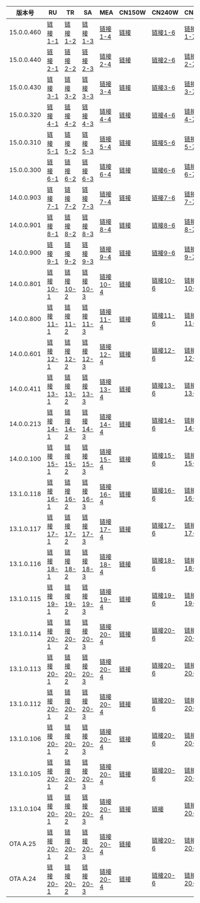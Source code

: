 | 版本号 | RU   | TR   | SA   | MEA   | CN150W   | CN240W   | CNSE  |
|---|-------|-------|-------|-------|-------|-------|-------|
| 15.0.0.460 | [链接1-1](1/1-1) | [链接1-2](1/1-2) | [链接1-3](1/1-3) | [链接1-4](1/1-4) | [链接](https://gauss-componentotacostmanual-cn.allawnfs.com/remove-2ad1ecb93adff7713102dfb22f44fe58/component-ota/25/03/17/7fe82fac646f4a89a048389f491329a0.zip) | [链接1-6](1/1-6) | [链接1-7](1/1-7) |
| 15.0.0.440 | [链接2-1](1/2-1) | [链接2-2](1/2-2) | [链接2-3](1/2-3) | [链接2-4](1/2-4) | [链接](https://gauss-componentotacostmanual-cn.allawnfs.com/remove-ef03f3149ad0ba470da7a63837a11049/component-ota/25/02/22/ebe6fbf3b699458d994dadc759f11dbc.zip) | [链接2-6](1/2-6) | [链接2-7](1/2-7) |
| 15.0.0.430 | [链接3-1](1/3-1) | [链接3-2](1/3-2) | [链接3-3](1/3-3) | [链接3-4](1/3-4) | [链接](https://gauss-componentotacostmanual-cn.allawnfs.com/remove-f2d3ec4ab9070574a866e13738b07df0/component-ota/25/01/22/495a04ff65084aa7bde013ca02f973d8.zip) | [链接3-6](1/3-6) | [链接3-7](1/3-7) |
| 15.0.0.320 | [链接4-1](1/4-1) | [链接4-2](1/4-2) | [链接4-3](1/4-3) | [链接4-4](1/4-4) | [链接](https://gauss-componentotacostmanual-cn.allawnfs.com/remove-d49b6040676ee68834d326cb2510a5db/component-ota/24/12/16/4c9b6ca7b32a4db896c0b4586368b540.zip) | [链接4-6](1/4-6) | [链接4-7](1/4-7) |
| 15.0.0.310 | [链接5-1](1/5-1) | [链接5-2](1/5-2) | [链接5-3](1/5-3) | [链接5-4](1/5-4) | [链接](https://gauss-otacostmanual-cn.allawnfs.com/remove-25ed9593ca7283ee05cbb450749050aa/component-ota/24/11/25/db99bcceebd5488aa5c1c542a2d7cef3.zip) | [链接5-6](1/5-6) | [链接5-7](1/5-7) |
| 15.0.0.300 | [链接6-1](1/6-1) | [链接6-2](1/6-2) | [链接6-3](1/6-3) | [链接6-4](1/6-4) | [链接](https://gauss-otacostmanual-cn.allawnfs.com/remove-f1d36e41d92877f060f17c47f7d54534/component-ota/24/11/16/9d6d9533d973467c964d5393b9977ed2.zip) | [链接6-6](1/6-6) | [链接6-7](1/6-7) |
| 14.0.0.903 | [链接7-1](1/7-1) | [链接7-2](1/7-2) | [链接7-3](1/7-3) | [链接7-4](1/7-4) | [链接](https://gauss-otacostmanual-cn.allawnfs.com/remove-d26869f1a3a309e9678b19ffe7ed4d38/component-ota/24/09/25/cec0b7c349f0401495ba9101e8690d06.zip) | [链接7-6](1/7-6) | [链接7-7](1/7-7) |
| 14.0.0.901 | [链接8-1](1/8-1) | [链接8-2](1/8-2) | [链接8-3](1/8-3) | [链接8-4](1/8-4) | [链接](https://gauss-otacostmanual-cn.allawnfs.com/remove-c81e15b2714b9eaa06d68f1b94b6761b/component-ota/24/08/30/daab7edcd3df4bcbb3ae288fca3496e5.zip) | [链接8-6](1/8-6) | [链接8-7](1/8-7) |
| 14.0.0.900 | [链接9-1](1/9-1) | [链接9-2](1/9-2) | [链接9-3](1/9-3) | [链接9-4](1/9-4) | [链接](https://gauss-otacostmanual-cn.allawnfs.com/remove-0495932975448ff5b0d01cace2f2361b/component-ota/24/08/17/ee2079591a2c4b8bb22e829f66582ef6.zip) | [链接9-6](1/9-6) | [链接9-7](1/9-7) |
| 14.0.0.801 | [链接10-1](1/10-1) | [链接10-2](1/10-2) | [链接10-3](1/10-3) | [链接10-4](1/10-4) | [链接](https://gauss-componentotacostmanual-cn.allawnfs.com/remove-4e85f6f99ab2ea15b050ca4afcf0cc3c/component-ota/24/06/20/c728b060454c4d74b1f5f90c38b4e37a.zip) | [链接10-6](1/10-6) | [链接10-7](1/10-7) |
| 14.0.0.800 | [链接11-1](1/11-1) | [链接11-2](1/11-2) | [链接11-3](1/11-3) | [链接11-4](1/11-4) | [链接](https://gauss-componentotacostmanual-cn.allawnfs.com/remove-fe87552a1a9f74397f7a7056704c6801/component-ota/24/06/06/b61491a0f9f44387958858a213f8f9ab.zip) | [链接11-6](1/11-6) | [链接11-7](1/11-7) |
| 14.0.0.601 | [链接12-1](1/12-1) | [链接12-2](1/12-2) | [链接12-3](1/12-3) | [链接12-4](1/12-4) | [链接](https://gauss-componentotacostmanual-cn.allawnfs.com/remove-90457138d710a585b3bc7ec4b8e6a30c/component-ota/24/04/11/125a48e052f047f6b651db2223a67874.zip) | [链接12-6](1/12-6) | [链接12-7](1/12-7) |
| 14.0.0.411 | [链接13-1](1/13-1) | [链接13-2](1/13-2) | [链接13-3](1/13-3) | [链接13-4](1/13-4) | [链接](https://gauss-componentotacostmanual-cn.allawnfs.com/remove-c71351fcac7229e4413d997f3a51ab54/component-ota/24/03/12/19aa7fda942c43debf77594fd4c93164.zip) | [链接13-6](1/13-6) | [链接13-7](1/13-7) |
| 14.0.0.213 | [链接14-1](1/14-1) | [链接14-2](1/14-2) | [链接14-3](1/14-3) | [链接14-4](1/14-4) | [链接](https://gauss-componentotacostmanual-cn.allawnfs.com/remove-74653b15008d4a6e9ab25d0b9f2316b8/component-ota/24/01/31/d36129819eb14b63bf7a98ce8c479a74.zip) | [链接14-6](1/14-6) | [链接14-7](1/14-7) |
| 14.0.0.100 | [链接15-1](1/15-1) | [链接15-2](1/15-2) | [链接15-3](1/15-3) | [链接15-4](1/15-4) | [链接](https://gauss-componentotacostmanual-cn.allawnfs.com/remove-cf397b85b5b35acaaf3a4bc34bd5dbe1/component-ota/23/12/07/9a762b4845d4443f9dd124afeefb6ebf.zip) | [链接15-6](1/15-6) | [链接15-7](1/15-7) |
| 13.1.0.118 | [链接16-1](1/16-1) | [链接16-2](1/16-2) | [链接16-3](1/16-3) | [链接16-4](1/16-4) | [链接](https://gauss-componentotacostmanual-cn.allawnfs.com/remove-756c6b7d0b3eafb85e471fa0e1fc4ddc/component-ota/23/11/22/a0804b7122024c1cb271d50ad9d7b6fd.zip) | [链接16-6](1/16-6) | [链接16-7](1/16-7) |
| 13.1.0.117 | [链接17-1](1/17-1) | [链接17-2](1/17-2) | [链接17-3](1/17-3) | [链接17-4](1/17-4) | [链接](https://gauss-componentotacostmanual-cn.allawnfs.com/remove-8de444c66a7a78f85dda9cfbc4422464/component-ota/23/09/26/14d91e8fd66749588e8cdde57def0001.zip) | [链接17-6](1/17-6) | [链接17-7](1/17-7) |
| 13.1.0.116 | [链接18-1](1/18-1) | [链接18-2](1/18-2) | [链接18-3](1/18-3) | [链接18-4](1/18-4) | [链接](https://gauss-componentotacostmanual-cn.allawnfs.com/remove-71ae671b3f99b7f84cfa0c7656c68830/component-ota/23/09/20/b5708664e4b94f82bef7737037a09a25.zip) | [链接18-6](1/18-6) | [链接18-7](1/18-7) |
| 13.1.0.115 | [链接19-1](1/19-1) | [链接19-2](1/19-2) | [链接19-3](1/19-3) | [链接19-4](1/19-4) | [链接](https://gauss-componentotacostmanual-cn.allawnfs.com/remove-df6a0b9b22ae06b9f45091b92ea8a45c/component-ota/23/08/17/1067d355b9874ed1b55b24dd59da83a3.zip) | [链接19-6](1/19-6) | [链接19-7](1/19-7) |
| 13.1.0.114 | [链接20-1](1/20-1) | [链接20-2](1/20-2) | [链接20-3](1/20-3) | [链接20-4](1/20-4) | [链接](https://gauss-componentotacostmanual-cn.allawnfs.com/remove-d41a7ac050c5dc31e449c35a63ad6de5/component-ota/23/08/04/5183494c27674cebac324328b389f369.zip) | [链接20-6](1/20-6) | [链接20-7](1/20-7) |
| 13.1.0.113 | [链接20-1](1/20-1) | [链接20-2](1/20-2) | [链接20-3](1/20-3) | [链接20-4](1/20-4) | [链接](https://gauss-componentotacostmanual-cn.allawnfs.com/remove-dff6782d2a8b22eae1c974ada4ec1f79/component-ota/23/07/11/b0969f1b1f2b44edb28cf31f8fd310e7.zip) | [链接20-6](1/20-6) | [链接20-7](1/20-7) |
| 13.1.0.112 | [链接20-1](1/20-1) | [链接20-2](1/20-2) | [链接20-3](1/20-3) | [链接20-4](1/20-4) | [链接](https://gauss-componentotacostmanual-cn.allawnfs.com/remove-c84e764c61c9993bbd0af7bdd0cb74cd/component-ota/23/06/27/b979db22cbf74dce83e7e0441bb1a29d.zip) | [链接20-6](1/20-6) | [链接20-7](1/20-7) |
| 13.1.0.106 | [链接20-1](1/20-1) | [链接20-2](1/20-2) | [链接20-3](1/20-3) | [链接20-4](1/20-4) | [链接](https://gauss-componentotacostmanual-cn.allawnfs.com/remove-7ddc446895f1f09b7a93f160bf8e0245/component-ota/23/05/18/514f4cc67a1941a3a823aa90a641d177.zip) | [链接20-6](1/20-6) | [链接20-7](1/20-7) |
| 13.1.0.105 | [链接20-1](1/20-1) | [链接20-2](1/20-2) | [链接20-3](1/20-3) | [链接20-4](1/20-4) | [链接](https://gauss-componentotacostmanual-cn.allawnfs.com/remove-9f9a6359d687f81eacc10d2b17b77724/component-ota/23/05/05/070dca35a73f4183a4bb4f584f8e6027.zip) | [链接20-6](1/20-6) | [链接20-7](1/20-7) |
| 13.1.0.104 | [链接20-1](1/20-1) | [链接20-2](1/20-2) | [链接20-3](1/20-3) | [链接20-4](1/20-4) | [链接](https://gauss-componentotacostmanual-cn.allawnfs.com/remove-69c2bb320aaeda56af51dfbf1f97fcaa/component-ota/23/04/27/8388a5bb4ae74c43b6752186304bc77e.zip) | [链接](1/20-6) | [链接20-7](1/20-7) |
| OTA A.25 | [链接20-1](1/20-1) | [链接20-2](1/20-2) | [链接20-3](1/20-3) | [链接20-4](1/20-4) | [链接](https://gauss-componentotacostmanual-cn.allawnfs.com/remove-bf85f6c43fbd3773dba1fbe18fde02d4/component-ota/23/03/24/77c363c10d6e4ebb81cbbc4484235b29.zip) | [链接20-6](1/20-6) | [链接20-7](1/20-7) |
| OTA A.24 | [链接20-1](1/20-1) | [链接20-2](1/20-2) | [链接20-3](1/20-3) | [链接20-4](1/20-4) | [链接](https://gauss-componentotacostmanual-cn.allawnfs.com/remove-334eb367a908bdd5f9638c86e0f0f992/component-ota/23/03/17/c6fccd130bd548a98bb4b8e032400616.zip) | [链接20-6](1/20-6) | [链接20-7](1/20-7) |
